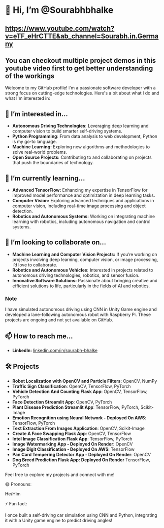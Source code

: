 # 👋 Hi, I’m @Sourabhbhalke
## https://www.youtube.com/watch?v=eTF_eHrCTTE&ab_channel=Sourabh.in.Germany  
## You can checkout multiple project demos in this youtube video first to get better understanding of the workings

Welcome to my GitHub profile! I'm a passionate software developer with a strong focus on cutting-edge technologies. Here's a bit about what I do and what I'm interested in:

## 👀 I’m interested in...

- **Autonomous Driving Technologies:** Leveraging deep learning and computer vision to build smarter self-driving systems.
- **Python Programming:** From data analysis to web development, Python is my go-to language.
- **Machine Learning:** Exploring new algorithms and methodologies to solve real-world problems.
- **Open Source Projects:** Contributing to and collaborating on projects that push the boundaries of technology.

## 🌱 I’m currently learning...

- **Advanced TensorFlow:** Enhancing my expertise in TensorFlow for improved model performance and optimization in deep learning tasks.
- **Computer Vision:** Exploring advanced techniques and applications in computer vision, including real-time image processing and object detection.
- **Robotics and Autonomous Systems:** Working on integrating machine learning with robotics, including autonomous navigation and control systems.

## 💞️ I’m looking to collaborate on...

- **Machine Learning and Computer Vision Projects:** If you’re working on projects involving deep learning, computer vision, or image processing, I’d love to collaborate.
- **Robotics and Autonomous Vehicles:** Interested in projects related to autonomous driving technologies, robotics, and sensor fusion.
- **Innovative Software Solutions:** Passionate about bringing creative and efficient solutions to life, particularly in the fields of AI and robotics.

### Note

I have simulated autonomous driving using CNN in Unity Game engine and developed a lane-following autonomous robot with Raspberry Pi. These projects are ongoing and not yet available on GitHub.


## 📫 How to reach me...

- **LinkedIn:** [linkedin.com/in/sourabh-bhalke](https://linkedin.com/in/sourabh-bhalke)

## 🛠️ Projects

- **Robot Localization with OpenCV and Particle Filters**: OpenCV, NumPy
- **Traffic Sign Classification**: OpenCV, TensorFlow, PyTorch
- **Vehicle Detection And Counting Flask App**: OpenCV, TensorFlow, PyTorch
- **Face Detection Streamlit App**: OpenCV, PyTorch
- **Plant Disease Prediction Streamlit App**: TensorFlow, PyTorch, Scikit-Image
- **Emotion Recognition using Neural Network - Deployed On AWS**: TensorFlow, PyTorch
- **Text Extraction From Images Application**: OpenCV, Scikit-Image
- **Create A Face Swapping Flask App**: OpenCV, TensorFlow
- **Intel Image Classification Flask App**: TensorFlow, PyTorch
- **Image Watermarking App - Deployed On Render**: OpenCV
- **Image Digit Classification - Deployed On AWS**: TensorFlow
- **Pan Card Tempering Detector App - Deployed On Render**: OpenCV
- **Dog Breed Prediction Flask App: Deployed On Render** TensorFlow, PyTorch


Feel free to explore my projects and connect with me!


😄 Pronouns:

He/Him


⚡ Fun fact:

I once built a self-driving car simulation using CNN and Python, integrating it with a Unity game engine to predict driving angles!
